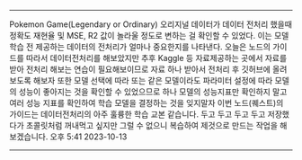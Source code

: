   
***
Pokemon Game(Legendary or Ordinary)
오리지널 데이터가 데이터 전처리 했을때 정확도 재현율 및
MSE, R2 값이 놀라울 정도로 변하는 걸 확인할 수 있었다.
이는 모델 학습 전 제공하는 데이터의 전처리가 얼마나 중요한지를 나타낸다.
오늘은 노드의 가이드를 따라서 데이터전처리를 해보았지만
추후 Kaggle 등 자료제공하는 곳에서 자료를 받아 전처리 해보는 연습이 필요해보이므로
자료 하나 받아서 전처리 후 깃허브에 올려보도록 해보자
또한 모델 선택에 따라 또는 같은 모델이라도 파라미터 설정에 따라
모델의 성능이 좋아지는 것을 확인할 수 있었으므로
하나 모델의 성능지표만 확인하지 말고 여러 성능 지표를 확인하여 학습 모델을 결정하는 것을 잊지말자
이번 노드(퀘스트)의 가이드는 데이터전처리의 아주 훌륭한 학습 교본 같습니다.
두고 두고 두고 두고 저장했다가 초콜릿처럼 꺼내먹고 싶지만 그럴 수 없으니
복습하여 제것으로 만드는 작업을 해보겠습니다.
오후 5:41 2023-10-13
***
